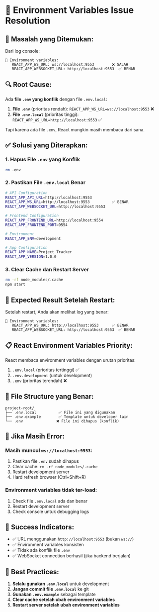 # 🔧 Environment Variables Issue Resolution

## 🚨 **Masalah yang Ditemukan:**

Dari log console:
```
🔧 Environment variables:
   REACT_APP_WS_URL: ws://localhost:9553        ❌ SALAH
   REACT_APP_WEBSOCKET_URL: http://localhost:9553  ✅ BENAR
```

## 🔍 **Root Cause:**

Ada **file `.env` yang konflik** dengan file `.env.local`:

1. **File `.env`** (prioritas rendah): `REACT_APP_WS_URL=ws://localhost:9553` ❌
2. **File `.env.local`** (prioritas tinggi): `REACT_APP_WS_URL=http://localhost:9553` ✅

Tapi karena ada file `.env`, React mungkin masih membaca dari sana.

## ✅ **Solusi yang Diterapkan:**

### 1. **Hapus File `.env` yang Konflik**
```bash
rm .env
```

### 2. **Pastikan File `.env.local` Benar**
```bash
# API Configuration
REACT_APP_API_URL=http://localhost:9553
REACT_APP_WS_URL=http://localhost:9553          ✅ BENAR
REACT_APP_WEBSOCKET_URL=http://localhost:9553

# Frontend Configuration
REACT_APP_FRONTEND_URL=http://localhost:9554
REACT_APP_FRONTEND_PORT=9554

# Environment
REACT_APP_ENV=development

# App Configuration
REACT_APP_NAME=Project Tracker
REACT_APP_VERSION=1.0.0
```

### 3. **Clear Cache dan Restart Server**
```bash
rm -rf node_modules/.cache
npm start
```

## 🎯 **Expected Result Setelah Restart:**

Setelah restart, Anda akan melihat log yang benar:
```
🔧 Environment variables:
   REACT_APP_WS_URL: http://localhost:9553      ✅ BENAR
   REACT_APP_WEBSOCKET_URL: http://localhost:9553  ✅ BENAR
```

## 📋 **React Environment Variables Priority:**

React membaca environment variables dengan urutan prioritas:
1. `.env.local` (prioritas tertinggi) ✅
2. `.env.development` (untuk development)
3. `.env` (prioritas terendah) ❌

## 🔧 **File Structure yang Benar:**

```
project-root/
├── .env.local          ✅ File ini yang digunakan
├── .env.example        ✅ Template untuk developer lain
└── .env               ❌ File ini dihapus (konflik)
```

## 🚨 **Jika Masih Error:**

### **Masih muncul `ws://localhost:9553`:**
1. Pastikan file `.env` sudah dihapus
2. Clear cache: `rm -rf node_modules/.cache`
3. Restart development server
4. Hard refresh browser (Ctrl+Shift+R)

### **Environment variables tidak ter-load:**
1. Check file `.env.local` ada dan benar
2. Restart development server
3. Check console untuk debugging logs

## 🎉 **Success Indicators:**

- ✅ URL menggunakan `http://localhost:9553` (bukan `ws://`)
- ✅ Environment variables konsisten
- ✅ Tidak ada konflik file `.env`
- ✅ WebSocket connection berhasil (jika backend berjalan)

## 📝 **Best Practices:**

1. **Selalu gunakan `.env.local`** untuk development
2. **Jangan commit file `.env.local`** ke git
3. **Gunakan `.env.example`** sebagai template
4. **Clear cache setelah ubah environment variables**
5. **Restart server setelah ubah environment variables**
